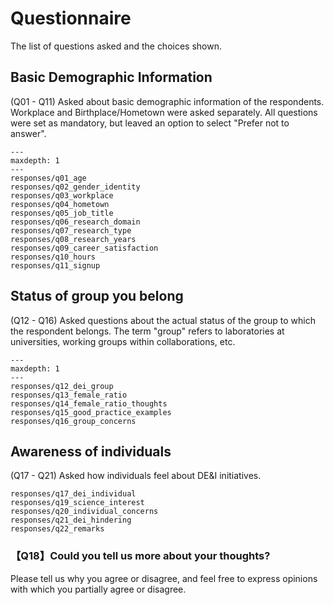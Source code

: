 # Questionnaire

The list of questions asked and the choices shown.

## Basic Demographic Information

(Q01 - Q11)
Asked about basic demographic information of the respondents.
Workplace and Birthplace/Hometown were asked separately.
All questions were set as mandatory, but leaved an option to select "Prefer not to answer".

```{toctree}
---
maxdepth: 1
---
responses/q01_age
responses/q02_gender_identity
responses/q03_workplace
responses/q04_hometown
responses/q05_job_title
responses/q06_research_domain
responses/q07_research_type
responses/q08_research_years
responses/q09_career_satisfaction
responses/q10_hours
responses/q11_signup
```

## Status of group you belong

(Q12 - Q16)
Asked questions about the actual status of the group to which the respondent belongs.
The term "group" refers to laboratories at universities, working groups within collaborations, etc. 

```{toctree}
---
maxdepth: 1
---
responses/q12_dei_group
responses/q13_female_ratio
responses/q14_female_ratio_thoughts
responses/q15_good_practice_examples
responses/q16_group_concerns
```

## Awareness of individuals

(Q17 - Q21)
Asked how individuals feel about DE&I initiatives.

```{toctree}
responses/q17_dei_individual
responses/q19_science_interest
responses/q20_individual_concerns
responses/q21_dei_hindering
responses/q22_remarks
```

### 【Q18】Could you tell us more about your thoughts?

Please tell us why you agree or disagree, and feel free to express opinions with which you partially agree or disagree.